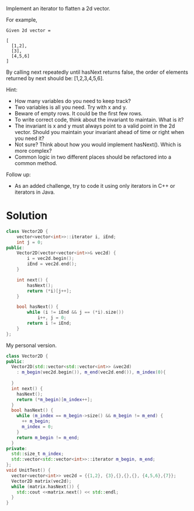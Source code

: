Implement an iterator to flatten a 2d vector.

For example,
```
Given 2d vector =

[
  [1,2],
  [3],
  [4,5,6]
]
``` 

By calling next repeatedly until hasNext returns false, the order of elements returned by next should be: [1,2,3,4,5,6].

Hint:

* How many variables do you need to keep track?  
* Two variables is all you need. Try with x and y.  
* Beware of empty rows. It could be the first few rows.  
* To write correct code, think about the invariant to maintain. What is it?  
* The invariant is x and y must always point to a valid point in the 2d vector. Should you maintain your invariant ahead of time or right when you need it?  
* Not sure? Think about how you would implement hasNext(). Which is more complex?  
* Common logic in two different places should be refactored into a common method.  

Follow up:  
* As an added challenge, try to code it using only iterators in C++ or iterators in Java.

# Solution

```cpp
class Vector2D {
    vector<vector<int>>::iterator i, iEnd;
    int j = 0;
public:
    Vector2D(vector<vector<int>>& vec2d) {
        i = vec2d.begin();
        iEnd = vec2d.end();
    }

    int next() {
        hasNext();
        return (*i)[j++];
    }

    bool hasNext() {
        while (i != iEnd && j == (*i).size())
            i++, j = 0;
        return i != iEnd;
    }
};
```

My personal version.

```cpp
class Vector2D {
public:
  Vector2D(std::vector<std::vector<int>> &vec2d) 
    : m_begin(vec2d.begin()), m_end(vec2d.end()), m_index(0){
    
  }
  int next() {
    hasNext();
    return (*m_begin)[m_index++];
  }
  bool hasNext() {
    while (m_index == m_begin->size() && m_begin != m_end) {
      ++ m_begin;
      m_index = 0;
    }
    return m_begin != m_end;
  }
private:
  std::size_t m_index;
  std::vector<std::vector<int>>::iterator m_begin, m_end;
};
void UnitTest() {
  vector<vector<int>> vec2d = {{1,2}, {3},{},{},{}, {4,5,6},{7}};
  Vector2D matrix(vec2d);
  while (matrix.hasNext()) {
    std::cout <<matrix.next() << std::endl;
  }
}

```
